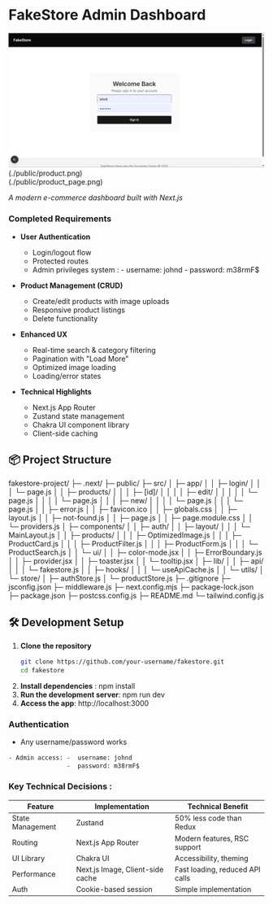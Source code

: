 # FakeStore Admin Dashboard

![FakeStore Screenshot](./public/login.png)  
(./public/product.png)  
(./public/product_page.png)  

*A modern e-commerce dashboard built with Next.js*



###  Completed Requirements
- **User Authentication**  
  - Login/logout flow
  - Protected routes
  - Admin privileges system : -  username: johnd
                              -  password: m38rmF$

- **Product Management (CRUD)**
  - Create/edit products with image uploads
  - Responsive product listings
  - Delete functionality

- **Enhanced UX**
  - Real-time search & category filtering
  - Pagination with "Load More"
  - Optimized image loading
  - Loading/error states

- **Technical Highlights**
  - Next.js App Router
  - Zustand state management
  - Chakra UI component library
  - Client-side caching

## 📦 Project Structure
fakestore-project/
├─ .next/
├─ public/
├─ src/
│  ├─ app/
│  │  ├─ login/
│  │  │  └─ page.js
│  │  ├─ products/
│  │  │  ├─ [id]/
│  │  │  │  ├─ edit/
│  │  │  │  │  └─ page.js
│  │  │  │  └─ page.js
│  │  │  ├─ new/
│  │  │  │  └─ page.js
│  │  │  └─ page.js
│  │  ├─ error.js
│  │  ├─ favicon.ico
│  │  ├─ globals.css
│  │  ├─ layout.js
│  │  ├─ not-found.js
│  │  ├─ page.js
│  │  ├─ page.module.css
│  │  └─ providers.js
│  ├─ components/
│  │  ├─ auth/
│  │  ├─ layout/
│  │  │  └─ MainLayout.js
│  │  ├─ products/
│  │  │  ├─ OptimizedImage.js
│  │  │  ├─ ProductCard.js
│  │  │  ├─ ProductFilter.js
│  │  │  ├─ ProductForm.js
│  │  │  └─ ProductSearch.js
│  │  └─ ui/
│  │     ├─ color-mode.jsx
│  │     ├─ ErrorBoundary.js
│  │     ├─ provider.jsx
│  │     ├─ toaster.jsx
│  │     └─ tooltip.jsx
│  ├─ lib/
│  │  ├─ api/
│  │  │  └─ fakestore.js
│  │  ├─ hooks/
│  │  │  └─ useApiCache.js
│  │  └─ utils/
│  └─ store/
│     ├─ authStore.js
│     └─ productStore.js
├─ .gitignore
├─ jsconfig.json
├─ middleware.js
├─ next.config.mjs
├─ package-lock.json
├─ package.json
├─ postcss.config.js
├─ README.md
└─ tailwind.config.js
## 🛠️ Development Setup

1. **Clone the repository**
   ```bash
   git clone https://github.com/your-username/fakestore.git
   cd fakestore
1. **Install dependencies** :
    npm install
2. **Run the development server**:
      npm run dev
3. **Access the app**:
     http://localhost:3000

###  Authentication

   - Any username/password works 

    - Admin access: -  username: johnd
                    -  password: m38rmF$
  

### Key Technical Decisions :

  | Feature         | Implementation                   | Technical Benefit |
|----------------   |--------------------------------  |-------------------|
| State Management  | Zustand                          | 50% less code than Redux |
| Routing           | Next.js App Router	           | Modern features, RSC support |
| UI Library        | Chakra UI                        | Accessibility, theming|
|Performance        |Next.js Image, Client-side cache  | Fast loading, reduced API calls|
| Auth              | Cookie-based session             | Simple implementation|